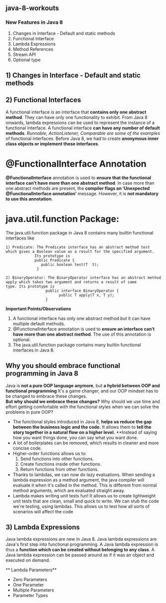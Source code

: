 ## java-8-workouts

### New Features in Java 8 

1) Changes in Interface - Default and static methods
2) Functional Interface
3) Lambda Expressions
4) Method References
5) Stream API
6) Optional type

## 1) Changes in Interface - Default and static methods

## 2) Functional Interfaces
A functional interface is an interface that **contains only one abstract method**. They can have only one functionality to exhibit. From Java 8 onwards, lambda expressions can be used to represent the instance of a functional interface. A functional interface **can have any number of default methods**. *Runnable, ActionListener, Comparable are some of the examples* of functional interfaces.
Before Java 8, we had to create **anonymous inner class objects or implement these interfaces**.

# @FunctionalInterface Annotation
**@FunctionalInterface** annotation is used to **ensure that the functional interface can’t have more than one abstract method**. In case more than one abstract methods are present, the **compiler flags an ‘Unexpected @FunctionalInterface annotation’** message. However, it is **not mandatory to use this annotation**.

# java.util.function Package:
The java.util.function package in Java 8 contains many builtin functional interfaces like

    1) Predicate: The Predicate interface has an abstract method test which gives a Boolean value as a result for the specified argument. 
                 Its prototype is
                 public Predicate {
                    public boolean test(T  t);
                  } 
        
    2) BinaryOperator: The BinaryOperator interface has an abstract method apply which takes two argument and returns a result of same                            type. Its prototype is
                      public interface BinaryOperator {
                            public T apply(T x, T y);
                      }  
**Important Points/Observations**
1. A functional interface has only one abstract method but it can have multiple default methods.
2. @FunctionalInterface annotation is used to **ensure an interface can’t have more than one abstract method**. The use of this             annotation is optional.
3. The java.util.function package contains many builtin functional interfaces in Java 8.

## Why you should embrace functional programming in Java 8
Java is **not a pure OOP language anymore**, but **a hybrid between OOP and functional programming** It's a game changer, and our OOP   mindset has to be changed to embrace these changes.
<br /> **But why should we embrace these changes?** Why should we use time and effort getting comfortable with the functional styles when we can solve the problems in pure OOP?

-	The functional styles introduced in Java 8, **helps us reduce the gap between the business logic and the code.** It allows them to **tell the story together in a natural flow on a higher level.** **Instead of saying how you want things done, you can say what you want done.
-	A lot of boilerplates can be removed, which results in cleaner and more concise code.
-	Higher-order functions allows us to:
    1. Send functions into other functions.
    2. Create functions inside other functions.
    3. Return functions from other functions.
-	Thanks to lambdas, we can now do lazy evaluations. When sending a lambda expression as a method argument, the java compiler will         evaluate it when it's called in the method. This is different from normal method arguments, which are evaluated straight away.
-	Lambda makes writing unit tests fun! It allows us to create lightweight unit tests that are clean, small and quick to write. We can     stub the code we're testing, using lambdas. This allows us to test how all sorts of scenarios will affect the code


## 3) Lambda Expressions
Java lambda expressions are new in Java 8. Java lambda expressions are Java's first step into functional programming. A Java lambda expression is thus a **function which can be created without belonging to any class**. A Java lambda expression can be passed around as if it was an object and executed on demand.

** Lambda Parameters**
- Zero Parameters
- One Parameter
- Multiple Parameters
- Parameter Types
